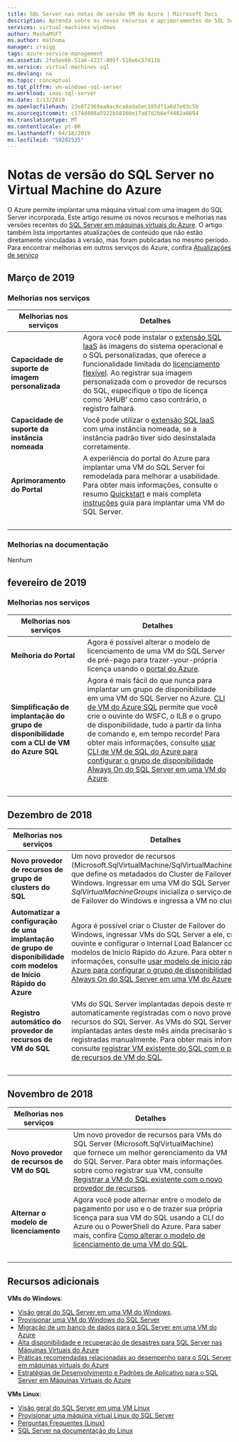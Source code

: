 ```yaml
---
title: SQL Server nas notas de versão VM do Azure | Microsoft Docs
description: Aprenda sobre os novos recursos e aprimoramentos do SQL Server em uma VM do Azure
services: virtual-machines-windows
author: MashaMSFT
ms.author: mathoma
manager: craigg
tags: azure-service-management
ms.assetid: 2fa5ee6b-51a6-4237-805f-518e6c57d11b
ms.service: virtual-machines-sql
ms.devlang: na
ms.topic: conceptual
ms.tgt_pltfrm: vm-windows-sql-server
ms.workload: iaas-sql-server
ms.date: 2/13/2019
ms.openlocfilehash: 23e072369aa8ac6ca6ada5ec185df1a8d7e03c5b
ms.sourcegitcommit: c174d408a5522b58160e17a87d2b6ef4482a6694
ms.translationtype: MT
ms.contentlocale: pt-BR
ms.lasthandoff: 04/18/2019
ms.locfileid: "59282535"
---
```

# <a name="sql-server-on-azure-virtual-machine-release-notes"></a>Notas de versão do SQL Server no Virtual Machine do Azure

O Azure permite implantar uma máquina virtual com uma imagem do SQL Server incorporada. Este artigo resume os novos recursos e melhorias nas versões recentes do [SQL Server em máquinas virtuais do Azure](https://azure.microsoft.com/services/virtual-machines/sql-server/). O artigo também lista importantes atualizações de conteúdo que não estão diretamente vinculadas à versão, mas foram publicadas no mesmo período. Para encontrar melhorias em outros serviços do Azure, confira [Atualizações de serviço](https://azure.microsoft.com/updates)

## <a name="march-2019"></a>Março de 2019

### <a name="service-improvements"></a>Melhorias nos serviços

| Melhorias nos serviços | Detalhes |
| --- | --- |
| **Capacidade de suporte de imagem personalizada** | Agora você pode instalar o [extensão SQL IaaS](virtual-machines-windows-sql-server-agent-extension.md#installation) às imagens do sistema operacional e o SQL personalizadas, que oferece a funcionalidade limitada do [licenciamento flexível](virtual-machines-windows-sql-ahb.md). Ao registrar sua imagem personalizada com o provedor de recursos do SQL, especifique o tipo de licença como 'AHUB' como caso contrário, o registro falhará.  | 
| **Capacidade de suporte da instância nomeada** | Você pode utilizar o [extensão SQL IaaS](virtual-machines-windows-sql-server-agent-extension.md#installation) com uma instância nomeada, se a instância padrão tiver sido desinstalada corretamente. | 
| **Aprimoramento do Portal** | A experiência do portal do Azure para implantar uma VM do SQL Server foi remodelada para melhorar a usabilidade. Para obter mais informações, consulte o resumo [Quickstart](quickstart-sql-vm-create-portal.md) e mais completa [instruções](virtual-machines-windows-portal-sql-server-provision.md) guia para implantar uma VM do SQL Server. |
| &nbsp; | &nbsp; |

### <a name="documentation-improvements"></a>Melhorias na documentação

Nenhum


## <a name="february-2019"></a>fevereiro de 2019

### <a name="service-improvements"></a>Melhorias nos serviços

| Melhorias nos serviços | Detalhes |
| --- | --- |
| **Melhoria do Portal** | Agora é possível alterar o modelo de licenciamento de uma VM do SQL Server de pré-pago para trazer-your-própria licença usando o [portal do Azure](virtual-machines-windows-sql-ahb.md#with-the-azure-portal-1).|
|**Simplificação de implantação do grupo de disponibilidade com a CLI de VM do Azure SQL** | Agora é mais fácil do que nunca para implantar um grupo de disponibilidade em uma VM do SQL Server no Azure. [CLI de VM do Azure SQL](/cli/azure/sql/vm?view=azure-cli-2018-03-01-hybrid) permite que você crie o ouvinte do WSFC, o ILB e o grupo de disponibilidade, tudo a partir da linha de comando e, em tempo recorde! Para obter mais informações, consulte [usar CLI de VM de SQL do Azure para configurar o grupo de disponibilidade Always On do SQL Server em uma VM do Azure](virtual-machines-windows-sql-availability-group-cli.md). | 
| &nbsp; | &nbsp; |


## <a name="december-2018"></a>Dezembro de 2018

| Melhorias nos serviços | Detalhes |
| --- | --- |
| **Novo provedor de recursos de grupo de clusters do SQL** | Um novo provedor de recursos (Microsoft.SqlVirtualMachine/SqlVirtualMachineGroups) que define os metadados do Cluster de Failover do Windows. Ingressar em uma VM do SQL Server para o *SqlVirtualMachineGroups* inicializa o serviço de Cluster de Failover do Windows e ingressa a VM no cluster.  |
|**Automatizar a configuração de uma implantação de grupo de disponibilidade com modelos de Início Rápido do Azure** |Agora é possível criar o Cluster de Failover do Windows, ingressar VMs do SQL Server a ele, criar o ouvinte e configurar o Internal Load Balancer com dois modelos de Início Rápido do Azure. Para obter mais informações, consulte [usar modelo de início rápido do Azure para configurar o grupo de disponibilidade Always On do SQL Server em uma VM do Azure](virtual-machines-windows-sql-availability-group-quickstart-template.md). | 
| **Registro automático do provedor de recursos de VM do SQL** | VMs do SQL Server implantadas depois deste mês são automaticamente registradas com o novo provedor de recursos do SQL Server. As VMs do SQL Server implantadas antes deste mês ainda precisarão ser registradas manualmente. Para obter mais informações, consulte [registrar VM existente do SQL com o provedor de recursos de VM do SQL](virtual-machines-windows-sql-ahb.md#register-sql-server-vm-with-sql-resource-provider).|
| &nbsp; | &nbsp; |


## <a name="november-2018"></a>Novembro de 2018

| Melhorias nos serviços | Detalhes |
| --- | --- |
| **Novo provedor de recursos de VM do SQL** |  Um novo provedor de recursos para VMs do SQL Server (Microsoft.SqlVirtualMachine) que fornece um melhor gerenciamento da VM do SQL Server. Para obter mais informações sobre como registrar sua VM, consulte [Registrar a VM do SQL existente com o novo provedor de recursos](virtual-machines-windows-sql-ahb.md#register-sql-server-vm-with-sql-resource-provider). |
|**Alternar o modelo de licenciamento** |Agora você pode alternar entre o modelo de pagamento por uso e o de trazer sua própria licença para sua VM do SQL usando a CLI do Azure ou o PowerShell do Azure. Para saber mais, confira [Como alterar o modelo de licenciamento de uma VM do SQL](virtual-machines-windows-sql-ahb.md). | 
| &nbsp; | &nbsp; |


## <a name="additional-resources"></a>Recursos adicionais

**VMs do Windows**:

* [Visão geral do SQL Server em uma VM do Windows](virtual-machines-windows-sql-server-iaas-overview.md).
* [Provisionar uma VM do Windows do SQL Server](virtual-machines-windows-portal-sql-server-provision.md)
* [Migração de um banco de dados para o SQL Server em uma VM do Azure](virtual-machines-windows-migrate-sql.md)
* [Alta disponibilidade e recuperação de desastres para SQL Server nas Máquinas Virtuais do Azure](virtual-machines-windows-sql-high-availability-dr.md)
* [Práticas recomendadas relacionadas ao desempenho para o SQL Server em máquinas virtuais do Azure](virtual-machines-windows-sql-performance.md)
* [Estratégias de Desenvolvimento e Padrões de Aplicativo para o SQL Server em Máquinas Virtuais do Azure](virtual-machines-windows-sql-server-app-patterns-dev-strategies.md)

**VMs Linux**:

* [Visão geral do SQL Server em uma VM Linux](../../linux/sql/sql-server-linux-virtual-machines-overview.md)
* [Provisionar uma máquina virtual Linux do SQL Server](../../linux/sql/provision-sql-server-linux-virtual-machine.md)
* [Perguntas Frequentes (Linux)](../../linux/sql/sql-server-linux-faq.md)
* [SQL Server na documentação do Linux](https://docs.microsoft.com/sql/linux/sql-server-linux-overview)
